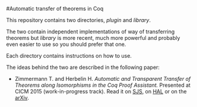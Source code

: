 #Automatic transfer of theorems in Coq

This repository contains two directories, *plugin* and *library*.

The two contain independent implementations of way of transferring theorems but
*library* is more recent, much more powerful and probably even easier to use so
you should prefer that one.

Each directory contains instructions on how to use.

The ideas behind the two are described in the following paper:

* Zimmermann T. and Herbelin H.
*Automatic and Transparent Transfer of Theorems along Isomorphisms in the Coq Proof Assistant.*
Presented at CICM 2015 (work-in-progress track).
Read it on [SJS](http://www.sjscience.org/article?id=254),
on [HAL](https://hal.archives-ouvertes.fr/hal-01152588)
or on the [arXiv](http://arxiv.org/abs/1505.05028).

